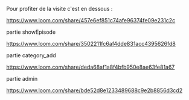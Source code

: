 Pour profiter de la visite c'est en dessous :

https://www.loom.com/share/457e6ef851c74afe96374fe09e231c2c

partie showEpisode

https://www.loom.com/share/3502211fc6af4dde831acc4395626fd8

partie category_add

https://www.loom.com/share/deda68af1a8f4bfb950e8ae63fe81a67

partie admin

https://www.loom.com/share/bde52d8e1233489688c9e2b8856d3cd2